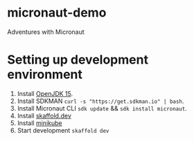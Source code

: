 # micronaut-demo

Adventures with Micronaut

# Setting up development environment

1. Install [OpenJDK 15](https://adoptopenjdk.net/?variant=openjdk15&jvmVariant=hotspot).
2. Install SDKMAN `curl -s "https://get.sdkman.io" | bash`.
3. Install Micronaut CLI `sdk update` && `sdk install micronaut`.
4. Install [skaffold.dev](https://skaffold.dev)
5. Install [minikube](https://minikube.sigs.k8s.io/docs/start/)
6. Start development `skaffold dev`
